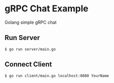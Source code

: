 # gRPC Chat Example

Golang simple gRPC chat


## Run Server
```shell
$ go run server/main.go
```

## Connect Client
```shell
$ go run client/main.go localhost:8080 YourName
```